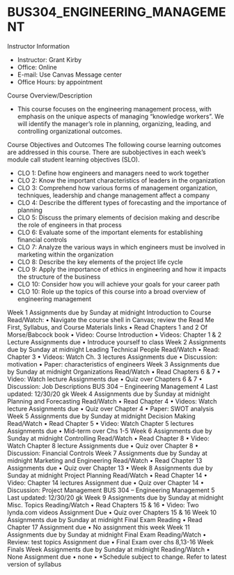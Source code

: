 # BUS304_ENGINEERING_MANAGEMENT

Instructor Information
- Instructor: Grant Kirby 
- Office: Online
- E-mail: Use Canvas Message center
- Office Hours: by appointment

Course Overview/Description
- This course focuses on the engineering management process, with emphasis on the unique aspects
of managing “knowledge workers”. We will identify the manager’s role in planning, organizing,
leading, and controlling organizational outcomes. 

Course Objectives and Outcomes
The following course learning outcomes are addressed in this course. There are subobjectives in each week’s module call student learning objectives (SLO).
- CLO 1: Define how engineers and managers need to work together
- CLO 2: Know the important characteristics of leaders in the organization
- CLO 3: Comprehend how various forms of management organization, techniques, leadership and change management affect a company
- CLO 4: Describe the different types of forecasting and the importance of planning
- CLO 5: Discuss the primary elements of decision making and describe the role of engineers in that process
- CLO 6: Evaluate some of the important elements for establishing financial controls
- CLO 7: Analyze the various ways in which engineers must be involved in marketing within the organization
- CLO 8: Describe the key elements of the project life cycle
- CLO 9: Apply the importance of ethics in engineering and how it impacts the structure of the business
- CLO 10: Consider how you will achieve your goals for your career path
- CLO 10: Role up the topics of this course into a broad overview of engineering management

Week 1 Assignments due by Sunday at midnight
Introduction to Course
Read/Watch:
• Navigate the course shell in Canvas; review the
Read Me First, Syllabus, and Course Materials
links
• Read Chapters 1 and 2 Of Morse/Babcock book
• Video: Course Introduction
• Videos: Chapter 1 & 2 Lecture
Assignments due
• Introduce yourself to class
Week 2 Assignments due by Sunday at midnight
Leading Technical People
Read/Watch
• Read: Chapter 3
• Videos: Watch Ch. 3 lectures
Assignments due
• Discussion: motivation
• Paper: characteristics of engineers
Week 3 Assignments due by Sunday at midnight
Organizations
Read/Watch
• Read Chapters 6 & 7
• Video: Watch lecture
Assignments due
• Quiz over Chapters 6 & 7
• Discussion: Job Descriptions
BUS 304 – Engineering Management 4
Last updated: 12/30/20
gk
Week 4 Assignments due by Sunday at midnight
Planning and Forecasting
Read/Watch
• Read Chapter 4
• Videos: Watch lecture
Assignments due
• Quiz over Chapter 4
• Paper: SWOT analysis
Week 5 Assignments due by Sunday at midnight
Decision Making
Read/Watch
• Read Chapter 5
• Video: Watch Chapter 5 lectures
Assignments due
• Mid-term over Chs 1-5
Week 6 Assignments due by Sunday at midnight
Controlling
Read/Watch
• Read Chapter 8
• Video: Watch Chapter 8 lecture
Assignments due
• Quiz over Chapter 8
• Discussion: Financial Controls
Week 7 Assignments due by Sunday at midnight
Marketing and Engineering
Read/Watch
• Read Chapter 13
Assignments due
• Quiz over Chapter 13
•
Week 8 Assignments due by Sunday at midnight
Project Planning
Read/Watch
• Read Chapter 14
• Video: Chapter 14 lectures
Assignment due
• Quiz over Chapter 14
• Discussion: Project Management
BUS 304 – Engineering Management 5
Last updated: 12/30/20
gk
Week 9 Assignments due by Sunday at midnight
Misc. Topics
Reading/Watch
• Read Chapters 15 & 16
• Video: Two lynda.com videos
Assignment Due
• Quiz over Chapters 15 & 16
Week 10 Assignments due by Sunday at midnight
Final Exam
Reading
• Read Chapter 17
Assignment due
• No assignment this week
Week 11 Assignments due by Sunday at midnight
Final Exam
Reading/Watch
• Review: test topics
Assignment due
• Final Exam over chs 8,13-16
Week
Finals Week Assignments due by Sunday at midnight
Reading/Watch
• None
Assignment due
• none
•
*Schedule subject to change. Refer to latest version of syllabus
